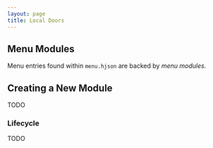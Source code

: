 ```yaml
---
layout: page
title: Local Doors
---
```

## Menu Modules
Menu entries found within `menu.hjson` are backed by *menu modules*. 

## Creating a New Module
TODO

### Lifecycle
TODO


